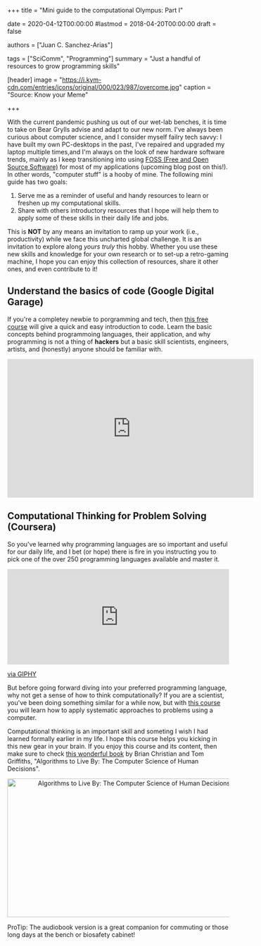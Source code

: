 +++
title = "Mini guide to the computational Olympus: Part I"

date = 2020-04-12T00:00:00
#lastmod = 2018-04-20T00:00:00
draft = false

authors = ["Juan C. Sanchez-Arias"]

tags = ["SciComm", "Programming"]
summary = "Just a handful of resources to grow programming skills"

[header]
image = "https://i.kym-cdn.com/entries/icons/original/000/023/987/overcome.jpg"
caption = "Source: Know your Meme"

+++

With the current pandemic pushing us out of our wet-lab benches, it is time to take on Bear Grylls advise and adapt to our new norm. I've always been curious about computer science, and I consider myself failry tech savvy: I have built my own PC-desktops in the past, I've repaired and upgraded my laptop multiple times,and I'm always on the look of new hardware software trends, mainly as I keep transitioning into using [FOSS (Free and Open Source Software)](https://en.wikipedia.org/wiki/Free_and_open-source_software) for most of my applications (upcoming blog post on this!). In other words, "computer stuff" is a hooby of mine. The following mini guide has two goals:

1. Serve me as a reminder of useful and handy resources to learn or freshen up my computational skills.
2. Share with others introductory resources that I hope will help them to apply some of these skills in their daily life and jobs.

This is **NOT** by any means an invitation to ramp up your work (i.e.,  productivity) while we face this uncharted global challenge. It is an invitation to explore along *yours truly* this hobby. Whether you use these new skills and knowledge for your own research or to set-up a retro-gaming machine, I hope you can enjoy this collection of resources, share it other ones, and even contribute to it!

## Understand the basics of code (Google Digital Garage)

If you're a completey newbie to porgramming and tech, then [this free course](https://learndigital.withgoogle.com/digitalgarage/course/basics-code) will give a quick and easy introduction to code. Learn the basic concepts behind programmoing languages, their application, and why programming is not a thing of **hackers** but a basic skill scientists, engineers, artists, and (honestly) anyone should be familiar with.

<p align="center">
<iframe width="560" height="315" src="https://www.youtube.com/embed/h_iEN7HR-Ys" frameborder="0" allow="accelerometer; autoplay; encrypted-media; gyroscope; picture-in-picture" allowfullscreen></iframe>
</p>

## Computational Thinking for Problem Solving (Coursera)

So you've learned why programming languages are so important and useful for our daily life, and I bet (or hope) there is fire in you instructing you to pick one of the over 250 programming languages available and master it. 

<div style="width:100%;height:0;padding-bottom:43%;position:relative;"><iframe src="https://giphy.com/embed/3ohuAxV0DfcLTxVh6w" width="100%" height="100%" style="position:absolute" frameBorder="0" class="giphy-embed" allowFullScreen></iframe></div><p><a href="https://giphy.com/gifs/starwars-star-wars-episode-2-3ohuAxV0DfcLTxVh6w">via GIPHY</a></p>

But before going forward diving into your preferred programming language, why not get a sense of how to think computationally? If you are a scientist, you've been doing something similar for a while now, but with [this course](https://www.coursera.org/learn/computational-thinking-problem-solving#syllabus) you will learn how to apply systematic approaches to problems using a computer.

Computational thinking is an important skill and someting I wish I had learned formally earlier in my life. I hope this course helps you kicking in this new gear in your brain. If you enjoy this course and its content, then make sure to check [this wonderful book](https://algorithmstoliveby.com/) by Brian Christian and Tom Griffiths, "Algorithms to Live By: The Computer Science of Human Decisions".

<p align="center">
<img src="https://algorithmstoliveby.com/images/algorithms-to-live-by-brain.jpg" alt="Algorithms to Live By: The Computer Science of Human Decisions" width="560" height="315">
</p>

ProTip: The audiobook version is a great companion for commuting or those long days at the bench or biosafety cabinet!